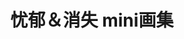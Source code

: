 ---
logo: images/picture/忧郁消失mini画集.jpg
title: 忧郁＆消失 mini画集
subTitle: 由京都动画绘制的版权绘

category: 官图

hasResource: true
downloadList:
  - intro: 云盘 提取码:8dvp
    size: 44.8MB
    link: https://pan.baidu.com/s/1r1Lp6tqKLefcYw1om0rtLg

downloadContent: |
  由京都动画绘制的版权绘<br><br>
  PS：如果你还有该资源中没有的图，也可向我们提交反馈。
---